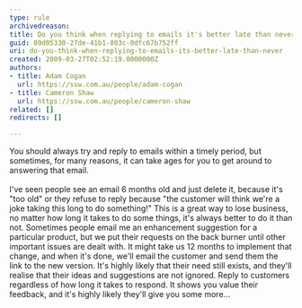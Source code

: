 ```yaml
---
type: rule
archivedreason: 
title: Do you think when replying to emails it's better late than never?
guid: 09d05330-27de-41b1-803c-0dfc67b752ff
uri: do-you-think-when-replying-to-emails-its-better-late-than-never
created: 2009-03-27T02:52:19.0000000Z
authors:
- title: Adam Cogan
  url: https://ssw.com.au/people/adam-cogan
- title: Cameron Shaw
  url: https://ssw.com.au/people/cameron-shaw
related: []
redirects: []

---
```



You should always try and reply to emails within a timely period, but sometimes, for many reasons, it can take ages for you to get around to answering that email. 
<br><excerpt class='endintro'></excerpt><br>
I've seen people see an email 6 months old and just delete it, because it's &quot;too old&quot; or they refuse to reply because &quot;the customer will think we're a joke taking this long to do something!&quot; This is a great way to lose business, no matter how long it takes to do some things, it's always better to do it than not. Sometimes people email me an enhancement suggestion for a particular product, but we put their requests on the back burner until other important issues are dealt with. It might take us 12 months to implement that change, and when it's done, we'll email the customer and send them the link to the new version. It's highly likely that their need still exists, and they'll realise that their ideas and suggestions are not ignored. Reply to customers regardless of how long it takes to respond. It shows you value their feedback, and it's highly likely they'll give you some more... 


